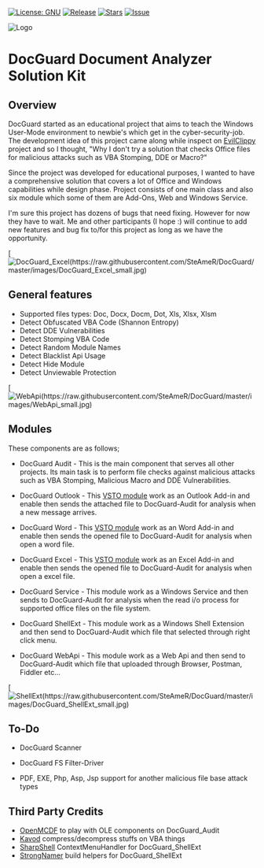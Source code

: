 [![License: GNU ](https://img.shields.io/badge/License-GPL%20v3-blue.svg)](https://www.gnu.org/licenses/gpl-3.0.html)
[![Release](https://img.shields.io/github/release-pre/steamer/docguard.svg)](https://github.com/SteAmeR/DocGuard/releases/tag/1.0)
[![Stars](https://img.shields.io/github/stars/SteAmeR/DocGuard.svg)]()
[![Issue](https://img.shields.io/github/issues/SteAmeR/DocGuard.svg)](https://github.com/SteAmeR/DocGuard/issues)

![Logo](https://raw.githubusercontent.com/SteAmeR/DocGuard/master/images/DocGuard_Logo_Small.png)

# DocGuard Document Analyzer Solution Kit

## Overview
DocGuard started as an educational project that aims to teach the Windows User-Mode environment to newbie's which get in the cyber-security-job. The development idea of this project came along while inspect on [EvilClippy](https://github.com/outflanknl/EvilClippy) project and so I thought, "Why I don't try a solution that checks Office files for malicious attacks such as VBA Stomping, DDE or Macro?" 

Since the project was developed for educational purposes, I wanted to have a comprehensive solution that covers a lot of Office and Windows capabilities while design phase. Project consists of one main class and also six module which some of them are Add-Ons, Web and Windows Service. 

I'm sure this project has dozens of bugs that need fixing. However for now they have to wait. Me and other participants (I hope :) will continue to add new features and bug fix to/for this project as long as we have the opportunity. 

[![DocGuard_Excel(https://raw.githubusercontent.com/SteAmeR/DocGuard/master/images/DocGuard_Excel_small.jpg)](https://raw.githubusercontent.com/SteAmeR/DocGuard/master/images/DocGuard_Excel_big.jpg)

## General features

* Supported files types: Doc, Docx, Docm, Dot, Xls, Xlsx, Xlsm 
* Detect Obfuscated VBA Code (Shannon Entropy)
* Detect DDE Vulnerabilities
* Detect Stomping VBA Code
* Detect Random Module Names
* Detect Blacklist Api Usage
* Detect Hide Module
* Detect Unviewable Protection

[![WebApi(https://raw.githubusercontent.com/SteAmeR/DocGuard/master/images/WebApi_small.jpg)](https://raw.githubusercontent.com/SteAmeR/DocGuard/master/images/WebApi_big.jpg)

## Modules
These components are as follows;

* DocGuard Audit - This is the main component that serves all other projects. Its main task is to perform file checks against malicious attacks such as VBA Stomping, Malicious Macro and DDE Vulnerabilities.

* DocGuard Outlook - This [VSTO module](https://docs.microsoft.com/en-us/visualstudio/vsto/create-vsto-add-ins-for-office-by-using-visual-studio?view=vs-2019) work as an Outlook Add-in and enable then sends the attached file to DocGuard-Audit for analysis when a new message arrives.

* DocGuard Word - This [VSTO module](https://docs.microsoft.com/en-us/visualstudio/vsto/create-vsto-add-ins-for-office-by-using-visual-studio?view=vs-2019) work as an Word Add-in and enable then sends the opened file to DocGuard-Audit for analysis when open a word file. 

* DocGuard Excel - This [VSTO module](https://docs.microsoft.com/en-us/visualstudio/vsto/create-vsto-add-ins-for-office-by-using-visual-studio?view=vs-2019) work as an Excel Add-in and enable then sends the opened file to DocGuard-Audit for analysis when open a excel file. 

* DocGuard Service - This module work as a Windows Service and then sends to DocGuard-Audit for analysis when the read i/o process for supported office files on the file system. 

* DocGuard ShellExt - This module work as a Windows Shell Extension and then send to DocGuard-Audit which file that selected through right click menu.

* DocGuard WebApi - This module work as a Web Api and then send to DocGuard-Audit which file that uploaded through Browser, Postman, Fiddler etc...   

[![ShellExt(https://raw.githubusercontent.com/SteAmeR/DocGuard/master/images/DocGuard_ShellExt_small.jpg)](https://raw.githubusercontent.com/SteAmeR/DocGuard/master/images/DocGuard_ShellExt_big.jpg)
## To-Do

* DocGuard Scanner

* DocGuard FS Filter-Driver

* PDF, EXE, Php, Asp, Jsp support for another malicious file base attack types

## Third Party Credits

* [OpenMCDF](https://github.com/ironfede/openmcdf) to play with OLE components on DocGuard_Audit
* [Kavod](https://github.com/rossknudsen/Kavod.Vba.Compression) compress/decompress stuffs on VBA things
* [SharpShell](https://github.com/dwmkerr/sharpshell) ContextMenuHandler for DocGuard_ShellExt
* [StrongNamer](https://github.com/dsplaisted/strongnamer) build helpers for DocGuard_ShellExt


